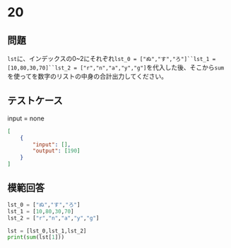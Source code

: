 # 20
## 問題

`lst`に、インデックスの0~2にそれぞれ`lst_0 = ["ぬ","す","ろ"]``lst_1 = [10,80,30,70]``lst_2 = ["r","n","a","y","g"]`を代入した後、そこから`sum`を使ってを数字のリストの中身の合計出力してください。

## テストケース
input = none
```json
[
	{
		"input": [],
		"output": [190]
	}
]
```

## 模範回答
```python
lst_0 = ["ぬ","す","ろ"]
lst_1 = [10,80,30,70]
lst_2 = ["r","n","a","y","g"]

lst = [lst_0,lst_1,lst_2]
print(sum(lst[1]))
```